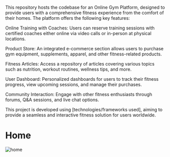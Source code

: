 This repository hosts the codebase for an Online Gym Platform, designed to provide users with a comprehensive fitness experience from the comfort of their homes. The platform offers the following key features:

Online Training with Coaches: Users can reserve training sessions with certified coaches either online via video calls or in-person at physical locations.

Product Store: An integrated e-commerce section allows users to purchase gym equipment, supplements, apparel, and other fitness-related products.

Fitness Articles: Access a repository of articles covering various topics such as nutrition, workout routines, wellness tips, and more.

User Dashboard: Personalized dashboards for users to track their fitness progress, view upcoming sessions, and manage their purchases.

Community Interaction: Engage with other fitness enthusiasts through forums, Q&A sessions, and live chat options.

This project is developed using [technologies/frameworks used], aiming to provide a seamless and interactive fitness solution for users worldwide.

# Home 
![home](https://github.com/MohamedAbdelRazek222/online_gym/assets/118555438/d2a51675-9b3c-4636-8e76-8ddf45b313a6)

